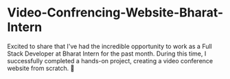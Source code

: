 # Video-Confrencing-Website-Bharat-Intern
Excited to share that I've had the incredible opportunity to work as a Full Stack Developer at Bharat Intern for the past month. During this time, I successfully completed a hands-on project, creating a video conference website from scratch. 🚀 
